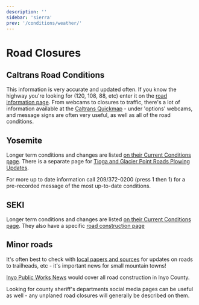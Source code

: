 ```yaml
---
description: ''
sidebar: 'sierra'
prev: '/conditions/weather/'
---
```


# Road Closures

## Caltrans Road Conditions 

This information is very accurate and updated often.  If you know the highway you're looking for (120, 108, 88, etc) enter it on the [road information page](https://roads.dot.ca.gov/roadscell.php). From webcams to closures to traffic, there's a lot of information available at the [Caltrans Quickmap](http://quickmap.dot.ca.gov/) - under 'options' webcams, and message signs are often very useful, as well as all of the road conditions.

## Yosemite

Longer term conditions and changes are listed [on their Current Conditions page](https://www.nps.gov/yose/planyourvisit/conditions.htm). There is a separate page for [Tioga and Glacier Point Roads Plowing Updates](https://www.nps.gov/yose/planyourvisit/tioga.htm).

For more up to date information call 209/372-0200 (press 1 then 1) for a pre-recorded message of the most up-to-date conditions.

## SEKI

Longer term conditions and changes are listed [on their Current Conditions page](https://www.nps.gov/seki/planyourvisit/conditions.htm). They also have a specific [road construction page](https://www.nps.gov/seki/planyourvisit/road-construction.htm)

## Minor roads

It's often best to check with [local papers and sources](http://localhost:8081/resources/local/) for updates on roads to trailheads, etc - it's important news for small mountain towns!

[Inyo Public Works News](https://www.inyocounty.us/residents/info-center/inyo-county-news-feed?dept=27) would cover all road construction in Inyo County.

Looking for county sheriff's departments social media pages can be useful as well - any unplaned road closures will generally be described on them.

